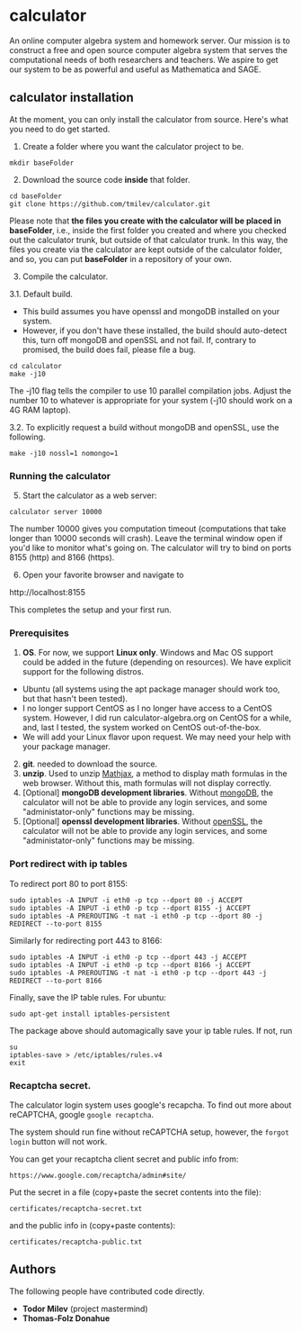 # calculator

An online computer algebra system and homework server. 
Our mission is to construct a free and open source computer 
algebra system that serves the computational needs of 
both researchers and teachers.
We aspire to get our system to be as powerful and useful as Mathematica and SAGE.

## calculator installation 
At the moment, you can only install the calculator from source. Here's what you need to do get started.
1. Create a folder where you want the calculator project to be.
```
mkdir baseFolder
```
2. Download the source code **inside** that folder. 
```
cd baseFolder
git clone https://github.com/tmilev/calculator.git

```
Please note that **the files you create with the calculator will be placed in baseFolder**, i.e., inside the first folder you created and where you checked out the calculator trunk, but outside of that calculator trunk. In this way, the files you create via the calculator are kept outside of the calculator folder, and so, you can put **baseFolder** in a repository of your own. 

3. Compile the calculator.

3.1. Default build.

- This build assumes you have openssl and mongoDB installed on your system. 
- However, if you don't have these installed, the build should auto-detect this, turn off mongoDB and openSSL and not fail. If, contrary to promised, the build does fail, please file a bug.

```
cd calculator
make -j10
```
The -j10 flag tells the compiler to use 10 parallel compilation jobs. Adjust the number 10 to whatever is appropriate for your system (-j10 should work on a 4G RAM laptop).

3.2. To explicitly request a build without mongoDB and openSSL, use the following.
```
make -j10 nossl=1 nomongo=1
```

### Running the calculator
5. Start the calculator as a web server:
```
calculator server 10000
```
The number 10000 gives you computation timeout (computations that take longer than 10000 seconds will crash).
Leave the terminal window open if you'd like to monitor what's going on. 
The calculator will try to bind on ports 8155 (http) and 8166 (https). 

6. Open your favorite browser and navigate to 

http://localhost:8155

This completes the setup and your first run.

### Prerequisites
1. **OS**. For now, we support **Linux only**. Windows and Mac OS support could be added in the future (depending on resources). We have explicit support for the following distros.
- Ubuntu   (all systems using the apt package manager should work too, but that hasn't been tested).
- I no longer support CentOS as I no longer have access to a CentOS system. However, I did run calculator-algebra.org on CentOS for a while, and, last I tested, the system worked on CentOS out-of-the-box.
- We will add your Linux flavor upon request. We may need your help with your package manager. 
2. **git**. needed to download the source. 
3. **unzip**. Used to unzip [Mathjax](https://www.mathjax.org/), a method to display math formulas in the web browser. Without this, math formulas will not display correctly.
4. [Optional] **mongoDB development libraries**. Without [mongoDB](https://www.mongodb.com/), the calculator will not be able to provide any login services, and some "administator-only" functions may be missing.
5. [Optional] **openssl development libraries**. Without [openSSL](https://www.openssl.org/), the calculator will not be able to provide any login services, and some "administator-only" functions may be missing.

### Port redirect with ip tables

To redirect port 80 to port 8155:
```
sudo iptables -A INPUT -i eth0 -p tcp --dport 80 -j ACCEPT
sudo iptables -A INPUT -i eth0 -p tcp --dport 8155 -j ACCEPT
sudo iptables -A PREROUTING -t nat -i eth0 -p tcp --dport 80 -j REDIRECT --to-port 8155
```
Similarly for redirecting port 443 to 8166:
```
sudo iptables -A INPUT -i eth0 -p tcp --dport 443 -j ACCEPT
sudo iptables -A INPUT -i eth0 -p tcp --dport 8166 -j ACCEPT
sudo iptables -A PREROUTING -t nat -i eth0 -p tcp --dport 443 -j REDIRECT --to-port 8166
```
Finally, save the IP table rules. For ubuntu:

```
sudo apt-get install iptables-persistent
```
The package above should automagically save your ip table rules. If not, run
```
su
iptables-save > /etc/iptables/rules.v4
exit
```

### Recaptcha secret. 
The calculator login system uses google's recapcha. 
To find out more about reCAPTCHA, google `google recaptcha`.

The system should run fine without reCAPTCHA setup, however,
the `forgot login` button will not work.


You can get your recaptcha client secret and public info from:

```
https://www.google.com/recaptcha/admin#site/
```

Put the secret in a file (copy+paste the secret contents into the file):

```
certificates/recaptcha-secret.txt
```
and the public info in (copy+paste contents):

```
certificates/recaptcha-public.txt
```

## Authors
The following people have contributed code directly.
- **Todor Milev** (project mastermind)
- **Thomas-Folz Donahue**
